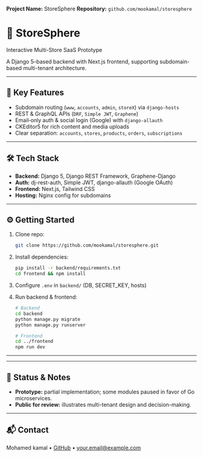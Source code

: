 **Project Name:** StoreSphere
**Repository:** `github.com/mookamal/storesphere`

# 🎯 StoreSphere

Interactive Multi-Store SaaS Prototype

A Django 5–based backend with Next.js frontend, supporting subdomain-based multi-tenant architecture.

---

## 🚀 Key Features

* Subdomain routing (`www`, `accounts`, `admin`, `storeX`) via `django-hosts`
* REST & GraphQL APIs (`DRF`, `Simple JWT`, `Graphene`)
* Email‑only auth & social login (Google) with `django-allauth`
* CKEditor5 for rich content and media uploads
* Clear separation: `accounts`, `stores`, `products`, `orders`, `subscriptions`

---

## 🛠️ Tech Stack

* **Backend:** Django 5, Django REST Framework, Graphene-Django
* **Auth:** dj-rest-auth, Simple JWT, django-allauth (Google OAuth)
* **Frontend:** Next.js, Tailwind CSS
* **Hosting:** Nginx config for subdomains

---

## ⚙️ Getting Started

1. Clone repo:

   ```bash
   git clone https://github.com/mookamal/storesphere.git
   ```
2. Install dependencies:

   ```bash
   pip install -r backend/requirements.txt
   cd frontend && npm install
   ```
3. Configure `.env` in `backend/` (DB, SECRET\_KEY, hosts)
4. Run backend & frontend:

   ```bash
   # Backend
   cd backend
   python manage.py migrate
   python manage.py runserver

   # Frontend
   cd ../frontend
   npm run dev
   ```

---

---

## 🛑 Status & Notes

* **Prototype:** partial implementation; some modules paused in favor of Go microservices.
* **Public for review:** illustrates multi-tenant design and decision-making.

---

## 📬 Contact

Mohamed kamal • [GitHub](https://github.com/mookamal) • [your.email@example.com](mailto:your.email@example.com)
